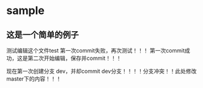 # sample
## 这是一个简单的例子
测试编辑这个文件test
第一次commit失败，再次测试！！！
第一次commit成功，这是第二次开始编辑，保存并commit！！！

现在第一次创建分支 dev，并却commit dev分支！！！！分支冲突！！此处修改master下的内容！！！
